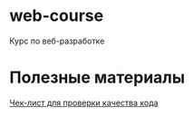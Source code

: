# web-course
Курс по веб-разработке

# Полезные материалы

[Чек-лист для проверки качества кода](./coding-conventions/README.md)
